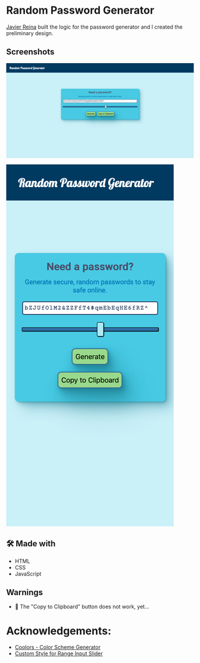 # Random Password Generator

[Javier Reina](https://github.com/jr31na) built the logic for the password generator and I created the preliminary design.

## Screenshots

![Desktop Screenshot](./screenshots/screenshot-desk.png)

![Mobile Screenshot](./screenshots/screenshot-mob.png)

## 🛠 Made with

- HTML
- CSS
- JavaScript

## Warnings

- 🚨 The "Copy to Clipboard" button does not work, yet...

# Acknowledgements:

- [Coolors - Color Scheme Generator](https://coolors.co/)
- [Custom Style for Range Input Slider](https://css-tricks.com/styling-cross-browser-compatible-range-inputs-css/)
